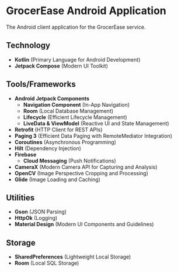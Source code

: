 # GrocerEase Android Application

The Android client application for the GrocerEase service.

## Technology
- **Kotlin** (Primary Language for Android Development)
- **Jetpack Compose** (Modern UI Toolkit)

## Tools/Frameworks
- **Android Jetpack Components**  
  - **Navigation Component** (In-App Navigation)  
  - **Room** (Local Database Management)  
  - **Lifecycle** (Efficient Lifecycle Management)  
  - **LiveData & ViewModel** (Reactive UI and State Management)
- **Retrofit** (HTTP Client for REST APIs)
- **Paging 3** (Efficient Data Paging with RemoteMediator Integration)
- **Coroutines** (Asynchronous Programming)
- **Hilt** (Dependency Injection)
- **Firebase**  
  - **Cloud Messaging** (Push Notifications) 
- **CameraX** (Modern Camera API for Capturing and Analysis)
- **OpenCV** (Image Perspective Cropping and Processing)
- **Glide** (Image Loading and Caching)

## Utilities
- **Gson** (JSON Parsing)
- **HttpOk** (Logging)
- **Material Design** (Modern UI Components and Guidelines)

## Storage
- **SharedPreferences** (Lightweight Local Storage)  
- **Room** (Local SQL Storage)
